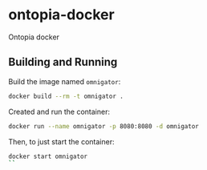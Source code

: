 # ontopia-docker
Ontopia docker

## Building and Running

Build the image named `omnigator`:

```bash
docker build --rm -t omnigator .
```

Created and run the container:

```bash
docker run --name omnigator -p 8080:8080 -d omnigator
```

Then, to just start the container:

```bash
docker start omnigator
``